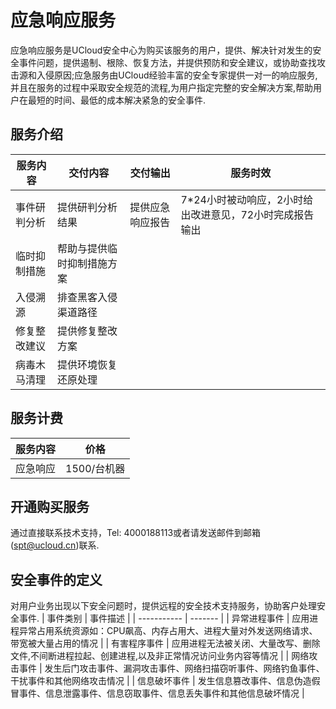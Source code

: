 # 应急响应服务
应急响应服务是UCloud安全中心为购买该服务的用户，提供、解决针对发生的安全事件问题，提供遏制、根除、恢复方法，并提供预防和安全建议，或协助查找攻击源和入侵原因;应急服务由UCloud经验丰富的安全专家提供一对一的响应服务,并且在服务的过程中采取安全规范的流程,为用户指定完整的安全解决方案,帮助用户在最短的时间、最低的成本解决紧急的安全事件.

## 服务介绍
| 服务内容    | 交付内容    | 交付输出    | 服务时效    |
| ----------- | -------     | ----------- | -------     |
| 事件研判分析  | 提供研判分析结果| 提供应急响应报告 | 7*24小时被动响应，2小时给出改进意见，72小时完成报告输出 |
| 临时抑制措施   | 帮助与提供临时抑制措施方案 |  |     |
| 入侵溯源   | 排查黑客入侵渠道路径 |  |      |
| 修复整改建议   | 提供修复整改方案 |  |      |
| 病毒木马清理   | 提供环境恢复还原处理 |  |      |

## 服务计费
| 服务内容 | 价格 |
| -------- | ---- |
| 应急响应 | 1500/台机器 |

## 开通购买服务
通过直接联系技术支持，Tel: 4000188113或者请发送邮件到邮箱(spt@ucloud.cn)联系.


## 安全事件的定义
对用户业务出现以下安全问题时，提供远程的安全技术支持服务，协助客户处理安全事件.
| 事件类别 | 事件描述 |
| ----------- | ------- |
| 异常进程事件 | 应用进程异常占用系统资源如：CPU飙高、内存占用大、进程大量对外发送网络请求、带宽被大量占用的情况 |
| 有害程序事件 | 应用进程无法被关闭、大量改写、删除文件,不间断进程拉起、创建进程,以及非正常情况访问业务内容等情况 |
| 网络攻击事件 | 发生后门攻击事件、漏洞攻击事件、网络扫描窃听事件、网络钓鱼事件、干扰事件和其他网络攻击情况 |
| 信息破坏事件 | 发生信息篡改事件、信息伪造假冒事件、信息泄露事件、信息窃取事件、信息丢失事件和其他信息破坏情况 |
